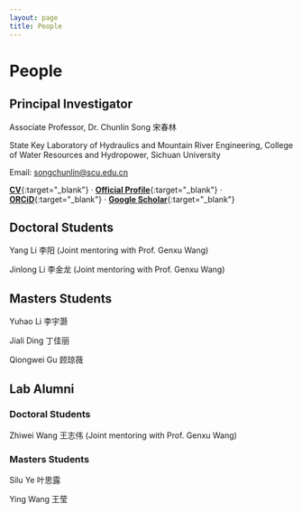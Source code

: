 ```yaml
---
layout: page
title: People
---
```


# People

## Principal Investigator
Associate Professor, Dr. Chunlin Song 宋春林

State Key Laboratory of Hydraulics and Mountain River Engineering, College of Water Resources and Hydropower, Sichuan University

Email: songchunlin@scu.edu.cn

[**CV**](http://songchunlin.net/files/others/songchunlin_cv.pdf){:target="_blank"} · [**Official Profile**](https://cwrh.scu.edu.cn/info/1049/2222.htm){:target="_blank"} · [**ORCiD**](http://orcid.org/0000-0003-3627-2350){:target="_blank"}  · [**Google Scholar**](http://orcid.org/0000-0003-3627-2350){:target="_blank"} 

## Doctoral Students
Yang Li 李阳 (Joint mentoring with Prof. Genxu Wang)

Jinlong Li 李金龙 (Joint mentoring with Prof. Genxu Wang)

## Masters Students
Yuhao Li 李宇灏

Jiali Ding 丁佳丽

Qiongwei Gu 顾琼薇

## Lab Alumni
### Doctoral Students
Zhiwei Wang 王志伟 (Joint mentoring with Prof. Genxu Wang)

### Masters Students
Silu Ye 叶思露

Ying Wang 王莹

